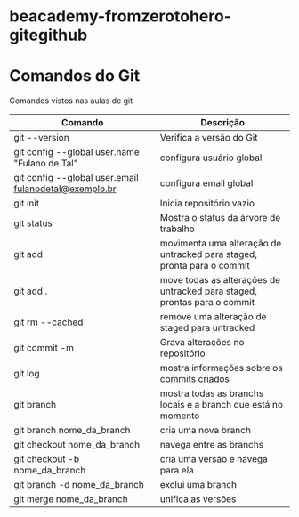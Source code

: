 # beacademy-fromzerotohero-gitegithub

# Comandos do Git

Comandos vistos nas aulas de git

| Comando | Descrição |
| --- | --- |
| git --version | Verifica a versão do Git |
|git config --global user.name "Fulano de Tal" |configura usuário global|
|git config --global user.email fulanodetal@exemplo.br |configura email global|
|git init |Inicia repositório vazio|
|git status |Mostra o status da árvore de trabalho|
|git add |movimenta uma alteração de untracked para staged, pronta para o commit |
|git add . | move todas as alterações de untracked para staged, prontas para o commit |
|git rm --cached |remove uma alteração de staged para untracked |
|git commit -m | Grava alterações no repositório |
|git log | mostra informações sobre os commits criados|
|git branch | mostra todas as branchs locais e a branch que está no momento |
|git branch  nome_da_branch | cria uma nova branch |
|git checkout nome_da_branch | navega entre as branchs |
|git checkout -b nome_da_branch | cria uma versão e navega para ela|
|git branch -d nome_da_branch | exclui uma branch |
| git merge nome_da_branch | unifica as versões |
